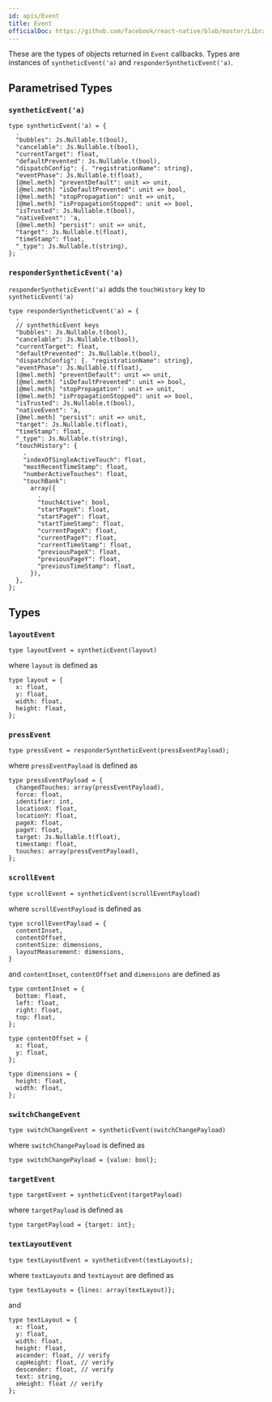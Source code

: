 ```yaml
---
id: apis/Event
title: Event
officialDoc: https://github.com/facebook/react-native/blob/master/Libraries/Types/CoreEventTypes.js
---
```


These are the types of objects returned in `Event` callbacks. Types are
instances of `syntheticEvent('a)` and `responderSyntheticEvent('a)`.

## Parametrised Types

### `syntheticEvent('a)`

```reason
type syntheticEvent('a) = {
  .
  "bubbles": Js.Nullable.t(bool),
  "cancelable": Js.Nullable.t(bool),
  "currentTarget": float,
  "defaultPrevented": Js.Nullable.t(bool),
  "dispatchConfig": {. "registrationName": string},
  "eventPhase": Js.Nullable.t(float),
  [@mel.meth] "preventDefault": unit => unit,
  [@mel.meth] "isDefaultPrevented": unit => bool,
  [@mel.meth] "stopPropagation": unit => unit,
  [@mel.meth] "isPropagationStopped": unit => bool,
  "isTrusted": Js.Nullable.t(bool),
  "nativeEvent": 'a,
  [@mel.meth] "persist": unit => unit,
  "target": Js.Nullable.t(float),
  "timeStamp": float,
  "_type": Js.Nullable.t(string),
};
```

### `responderSyntheticEvent('a)`

`responderSyntheticEvent('a)` adds the `touchHistory` key to
`syntheticEvent('a)`

```reason
type responderSyntheticEvent('a) = {
  .
  // synthethicEvent keys
  "bubbles": Js.Nullable.t(bool),
  "cancelable": Js.Nullable.t(bool),
  "currentTarget": float,
  "defaultPrevented": Js.Nullable.t(bool),
  "dispatchConfig": {. "registrationName": string},
  "eventPhase": Js.Nullable.t(float),
  [@mel.meth] "preventDefault": unit => unit,
  [@mel.meth] "isDefaultPrevented": unit => bool,
  [@mel.meth] "stopPropagation": unit => unit,
  [@mel.meth] "isPropagationStopped": unit => bool,
  "isTrusted": Js.Nullable.t(bool),
  "nativeEvent": 'a,
  [@mel.meth] "persist": unit => unit,
  "target": Js.Nullable.t(float),
  "timeStamp": float,
  "_type": Js.Nullable.t(string),
  "touchHistory": {
    .
    "indexOfSingleActiveTouch": float,
    "mostRecentTimeStamp": float,
    "numberActiveTouches": float,
    "touchBank":
      array({
        .
        "touchActive": bool,
        "startPageX": float,
        "startPageY": float,
        "startTimeStamp": float,
        "currentPageX": float,
        "currentPageY": float,
        "currentTimeStamp": float,
        "previousPageX": float,
        "previousPageY": float,
        "previousTimeStamp": float,
      }),
  },
};
```

## Types

### `layoutEvent`

```reason
type layoutEvent = syntheticEvent(layout)
```

where `layout` is defined as

```reason
type layout = {
  x: float,
  y: float,
  width: float,
  height: float,
};
```

### `pressEvent`

```reason
type pressEvent = responderSyntheticEvent(pressEventPayload);
```

where `pressEventPayload` is defined as

```reason
type pressEventPayload = {
  changedTouches: array(pressEventPayload),
  force: float,
  identifier: int,
  locationX: float,
  locationY: float,
  pageX: float,
  pageY: float,
  target: Js.Nullable.t(float),
  timestamp: float,
  touches: array(pressEventPayload),
};
```

### `scrollEvent`

```reason
type scrollEvent = syntheticEvent(scrollEventPayload)
```

where `scrollEventPayload` is defined as

```reason
type scrollEventPayload = {
  contentInset,
  contentOffset,
  contentSize: dimensions,
  layoutMeasurement: dimensions,
}
```

and `contentInset`, `contentOffset` and `dimensions` are defined as

```reason
type contentInset = {
  bottom: float,
  left: float,
  right: float,
  top: float,
};
```

```reason
type contentOffset = {
  x: float,
  y: float,
};
```

```reason
type dimensions = {
  height: float,
  width: float,
};
```

### `switchChangeEvent`

```reason
type switchChangeEvent = syntheticEvent(switchChangePayload)
```

where `switchChangePayload` is defined as

```reason
type switchChangePayload = {value: bool};
```

### `targetEvent`

```reason
type targetEvent = syntheticEvent(targetPayload)
```

where `targetPayload` is defined as

```reason
type targetPayload = {target: int};
```

### `textLayoutEvent`

```reason
type textLayoutEvent = syntheticEvent(textLayouts);
```

where `textLayouts` and `textLayout` are defined as

```reason
type textLayouts = {lines: array(textLayout)};
```

and

```reason
type textLayout = {
  x: float,
  y: float,
  width: float,
  height: float,
  ascender: float, // verify
  capHeight: float, // verify
  descender: float, // verify
  text: string,
  xHeight: float // verify
};
```
